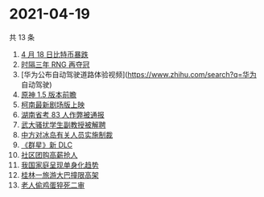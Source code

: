 # 2021-04-19

共 13 条

<!-- BEGIN ZHIHUSEARCH -->
<!-- 最后更新时间 Mon Apr 19 2021 11:08:32 GMT+0800 (China Standard Time) -->
1. [4 月 18 日比特币暴跌](https://www.zhihu.com/search?q=比特币暴跌)
1. [时隔三年 RNG 再夺冠](https://www.zhihu.com/search?q=rng)
1. [华为公布自动驾驶道路体验视频](https://www.zhihu.com/search?q=华为 自动驾驶)
1. [原神 1.5 版本前瞻](https://www.zhihu.com/search?q=原神)
1. [柯南最新剧场版上映](https://www.zhihu.com/search?q=名侦探柯南：绯色的子弹)
1. [湖南省考 83 人作弊被通报](https://www.zhihu.com/search?q=湖南省考)
1. [武大骚扰学生副教授被解聘](https://www.zhihu.com/search?q=武大)
1. [中方对冰岛有关人员实施制裁](https://www.zhihu.com/search?q=冰岛)
1. [《群星》新 DLC](https://www.zhihu.com/search?q=群星)
1. [社区团购高薪抢人](https://www.zhihu.com/search?q=社区团购)
1. [我国家庭呈现单身化趋势](https://www.zhihu.com/search?q=单身经济)
1. [桂林一旅游大巴撞限高架](https://www.zhihu.com/search?q=桂林旅游大巴)
1. [老人偷鸡蛋猝死二审](https://www.zhihu.com/search?q=老人偷鸡蛋猝死)
<!-- END ZHIHUSEARCH -->
